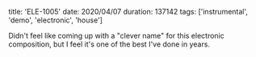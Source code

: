 title: 'ELE-1005'
date: 2020/04/07
duration: 137142
tags: ['instrumental', 'demo', 'electronic', 'house']

Didn't feel like coming up with a "clever name" for this electronic composition, but I feel it's one of the best I've done in years.
